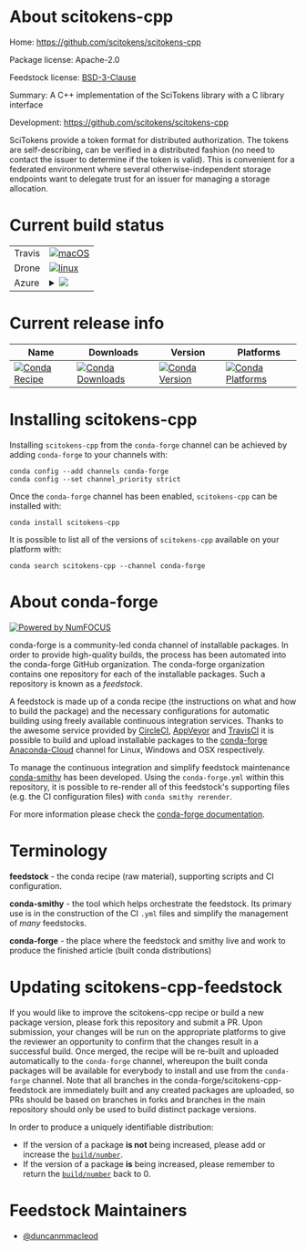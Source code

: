 About scitokens-cpp
===================

Home: https://github.com/scitokens/scitokens-cpp

Package license: Apache-2.0

Feedstock license: [BSD-3-Clause](https://github.com/conda-forge/scitokens-cpp-feedstock/blob/master/LICENSE.txt)

Summary: A C++ implementation of the SciTokens library with a C library interface

Development: https://github.com/scitokens/scitokens-cpp

SciTokens provide a token format for distributed authorization.
The tokens are self-describing, can be verified in a distributed
fashion (no need to contact the issuer to determine if the token is
valid). This is convenient for a federated environment where several
otherwise-independent storage endpoints want to delegate trust for an
issuer for managing a storage allocation.


Current build status
====================


<table><tr>
    <td>Travis</td>
    <td>
      <a href="https://travis-ci.com/conda-forge/scitokens-cpp-feedstock">
        <img alt="macOS" src="https://img.shields.io/travis/com/conda-forge/scitokens-cpp-feedstock/master.svg?label=macOS">
      </a>
    </td>
  </tr><tr>
    <td>Drone</td>
    <td>
      <a href="https://cloud.drone.io/conda-forge/scitokens-cpp-feedstock">
        <img alt="linux" src="https://img.shields.io/drone/build/conda-forge/scitokens-cpp-feedstock/master.svg?label=Linux">
      </a>
    </td>
  </tr>
    
  <tr>
    <td>Azure</td>
    <td>
      <details>
        <summary>
          <a href="https://dev.azure.com/conda-forge/feedstock-builds/_build/latest?definitionId=12794&branchName=master">
            <img src="https://dev.azure.com/conda-forge/feedstock-builds/_apis/build/status/scitokens-cpp-feedstock?branchName=master">
          </a>
        </summary>
        <table>
          <thead><tr><th>Variant</th><th>Status</th></tr></thead>
          <tbody><tr>
              <td>linux_64</td>
              <td>
                <a href="https://dev.azure.com/conda-forge/feedstock-builds/_build/latest?definitionId=12794&branchName=master">
                  <img src="https://dev.azure.com/conda-forge/feedstock-builds/_apis/build/status/scitokens-cpp-feedstock?branchName=master&jobName=linux&configuration=linux_64_" alt="variant">
                </a>
              </td>
            </tr><tr>
              <td>linux_aarch64</td>
              <td>
                <a href="https://dev.azure.com/conda-forge/feedstock-builds/_build/latest?definitionId=12794&branchName=master">
                  <img src="https://dev.azure.com/conda-forge/feedstock-builds/_apis/build/status/scitokens-cpp-feedstock?branchName=master&jobName=linux&configuration=linux_aarch64_" alt="variant">
                </a>
              </td>
            </tr><tr>
              <td>linux_ppc64le</td>
              <td>
                <a href="https://dev.azure.com/conda-forge/feedstock-builds/_build/latest?definitionId=12794&branchName=master">
                  <img src="https://dev.azure.com/conda-forge/feedstock-builds/_apis/build/status/scitokens-cpp-feedstock?branchName=master&jobName=linux&configuration=linux_ppc64le_" alt="variant">
                </a>
              </td>
            </tr><tr>
              <td>osx_64</td>
              <td>
                <a href="https://dev.azure.com/conda-forge/feedstock-builds/_build/latest?definitionId=12794&branchName=master">
                  <img src="https://dev.azure.com/conda-forge/feedstock-builds/_apis/build/status/scitokens-cpp-feedstock?branchName=master&jobName=osx&configuration=osx_64_" alt="variant">
                </a>
              </td>
            </tr><tr>
              <td>osx_arm64</td>
              <td>
                <a href="https://dev.azure.com/conda-forge/feedstock-builds/_build/latest?definitionId=12794&branchName=master">
                  <img src="https://dev.azure.com/conda-forge/feedstock-builds/_apis/build/status/scitokens-cpp-feedstock?branchName=master&jobName=osx&configuration=osx_arm64_" alt="variant">
                </a>
              </td>
            </tr>
          </tbody>
        </table>
      </details>
    </td>
  </tr>
</table>

Current release info
====================

| Name | Downloads | Version | Platforms |
| --- | --- | --- | --- |
| [![Conda Recipe](https://img.shields.io/badge/recipe-scitokens--cpp-green.svg)](https://anaconda.org/conda-forge/scitokens-cpp) | [![Conda Downloads](https://img.shields.io/conda/dn/conda-forge/scitokens-cpp.svg)](https://anaconda.org/conda-forge/scitokens-cpp) | [![Conda Version](https://img.shields.io/conda/vn/conda-forge/scitokens-cpp.svg)](https://anaconda.org/conda-forge/scitokens-cpp) | [![Conda Platforms](https://img.shields.io/conda/pn/conda-forge/scitokens-cpp.svg)](https://anaconda.org/conda-forge/scitokens-cpp) |

Installing scitokens-cpp
========================

Installing `scitokens-cpp` from the `conda-forge` channel can be achieved by adding `conda-forge` to your channels with:

```
conda config --add channels conda-forge
conda config --set channel_priority strict
```

Once the `conda-forge` channel has been enabled, `scitokens-cpp` can be installed with:

```
conda install scitokens-cpp
```

It is possible to list all of the versions of `scitokens-cpp` available on your platform with:

```
conda search scitokens-cpp --channel conda-forge
```


About conda-forge
=================

[![Powered by NumFOCUS](https://img.shields.io/badge/powered%20by-NumFOCUS-orange.svg?style=flat&colorA=E1523D&colorB=007D8A)](http://numfocus.org)

conda-forge is a community-led conda channel of installable packages.
In order to provide high-quality builds, the process has been automated into the
conda-forge GitHub organization. The conda-forge organization contains one repository
for each of the installable packages. Such a repository is known as a *feedstock*.

A feedstock is made up of a conda recipe (the instructions on what and how to build
the package) and the necessary configurations for automatic building using freely
available continuous integration services. Thanks to the awesome service provided by
[CircleCI](https://circleci.com/), [AppVeyor](https://www.appveyor.com/)
and [TravisCI](https://travis-ci.com/) it is possible to build and upload installable
packages to the [conda-forge](https://anaconda.org/conda-forge)
[Anaconda-Cloud](https://anaconda.org/) channel for Linux, Windows and OSX respectively.

To manage the continuous integration and simplify feedstock maintenance
[conda-smithy](https://github.com/conda-forge/conda-smithy) has been developed.
Using the ``conda-forge.yml`` within this repository, it is possible to re-render all of
this feedstock's supporting files (e.g. the CI configuration files) with ``conda smithy rerender``.

For more information please check the [conda-forge documentation](https://conda-forge.org/docs/).

Terminology
===========

**feedstock** - the conda recipe (raw material), supporting scripts and CI configuration.

**conda-smithy** - the tool which helps orchestrate the feedstock.
                   Its primary use is in the construction of the CI ``.yml`` files
                   and simplify the management of *many* feedstocks.

**conda-forge** - the place where the feedstock and smithy live and work to
                  produce the finished article (built conda distributions)


Updating scitokens-cpp-feedstock
================================

If you would like to improve the scitokens-cpp recipe or build a new
package version, please fork this repository and submit a PR. Upon submission,
your changes will be run on the appropriate platforms to give the reviewer an
opportunity to confirm that the changes result in a successful build. Once
merged, the recipe will be re-built and uploaded automatically to the
`conda-forge` channel, whereupon the built conda packages will be available for
everybody to install and use from the `conda-forge` channel.
Note that all branches in the conda-forge/scitokens-cpp-feedstock are
immediately built and any created packages are uploaded, so PRs should be based
on branches in forks and branches in the main repository should only be used to
build distinct package versions.

In order to produce a uniquely identifiable distribution:
 * If the version of a package **is not** being increased, please add or increase
   the [``build/number``](https://docs.conda.io/projects/conda-build/en/latest/resources/define-metadata.html#build-number-and-string).
 * If the version of a package **is** being increased, please remember to return
   the [``build/number``](https://docs.conda.io/projects/conda-build/en/latest/resources/define-metadata.html#build-number-and-string)
   back to 0.

Feedstock Maintainers
=====================

* [@duncanmmacleod](https://github.com/duncanmmacleod/)

